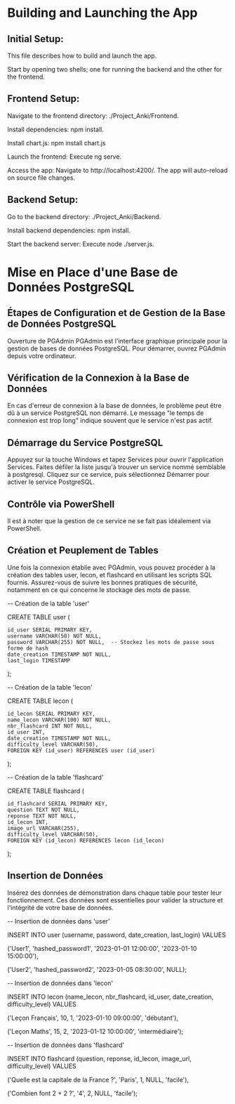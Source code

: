 # Building and Launching the App

## Initial Setup:

This file describes how to build and launch the app. 

Start by opening two shells; one for running the backend and the other for the frontend.

## Frontend Setup:

Navigate to the frontend directory: ./Project_Anki/Frontend.

Install dependencies: npm install.

Install chart.js: npm install chart.js

Launch the frontend: Execute ng serve.

Access the app: Navigate to http://localhost:4200/. The app will auto-reload on source file changes.

## Backend Setup:

Go to the backend directory: ./Project_Anki/Backend.

Install backend dependencies: npm install.

Start the backend server: Execute node ./server.js.

# Mise en Place d'une Base de Données PostgreSQL


## Étapes de Configuration et de Gestion de la Base de Données PostgreSQL

Ouverture de PGAdmin
PGAdmin est l'interface graphique principale pour la gestion de bases de données PostgreSQL.
Pour démarrer, ouvrez PGAdmin depuis votre ordinateur.

## Vérification de la Connexion à la Base de Données

En cas d'erreur de connexion à la base de données, le problème peut être dû à un service PostgreSQL non démarré.
Le message "le temps de connexion est trop long" indique souvent que le service n'est pas actif.

## Démarrage du Service PostgreSQL

Appuyez sur la touche Windows et tapez Services pour ouvrir l'application Services.
Faites défiler la liste jusqu'à trouver un service nommé semblable à postgresql.
Cliquez sur ce service, puis sélectionnez Démarrer pour activer le service PostgreSQL.

## Contrôle via PowerShell

Il est à noter que la gestion de ce service ne se fait pas idéalement via PowerShell.

## Création et Peuplement de Tables

Une fois la connexion établie avec PGAdmin, vous pouvez procéder à la création des tables user, lecon, et flashcard en utilisant les scripts SQL fournis.
Assurez-vous de suivre les bonnes pratiques de sécurité, notamment en ce qui concerne le stockage des mots de passe.


-- Création de la table 'user'

CREATE TABLE user (

    id_user SERIAL PRIMARY KEY,
    username VARCHAR(50) NOT NULL,
    password VARCHAR(255) NOT NULL,  -- Stockez les mots de passe sous forme de hash
    date_creation TIMESTAMP NOT NULL,
    last_login TIMESTAMP
);

-- Création de la table 'lecon'

CREATE TABLE lecon (

    id_lecon SERIAL PRIMARY KEY,
    name_lecon VARCHAR(100) NOT NULL,
    nbr_flashcard INT NOT NULL,
    id_user INT,
    date_creation TIMESTAMP NOT NULL,
    difficulty_level VARCHAR(50),
    FOREIGN KEY (id_user) REFERENCES user (id_user)
);

-- Création de la table 'flashcard'

CREATE TABLE flashcard (

    id_flashcard SERIAL PRIMARY KEY,
    question TEXT NOT NULL,
    reponse TEXT NOT NULL,
    id_lecon INT,
    image_url VARCHAR(255),
    difficulty_level VARCHAR(50),
    FOREIGN KEY (id_lecon) REFERENCES lecon (id_lecon)
);


## Insertion de Données

Insérez des données de démonstration dans chaque table pour tester leur fonctionnement.
Ces données sont essentielles pour valider la structure et l'intégrité de votre base de données.


-- Insertion de données dans 'user'

INSERT INTO user (username, password, date_creation, last_login) VALUES 

('User1', 'hashed_password1', '2023-01-01 12:00:00', '2023-01-10 15:00:00'),

('User2', 'hashed_password2', '2023-01-05 08:30:00', NULL);



-- Insertion de données dans 'lecon'

INSERT INTO lecon (name_lecon, nbr_flashcard, id_user, date_creation, difficulty_level) VALUES 

('Leçon Français', 10, 1, '2023-01-10 09:00:00', 'débutant'),

('Leçon Maths', 15, 2, '2023-01-12 10:00:00', 'intermédiaire');



-- Insertion de données dans 'flashcard'

INSERT INTO flashcard (question, reponse, id_lecon, image_url, difficulty_level) VALUES 

('Quelle est la capitale de la France ?', 'Paris', 1, NULL, 'facile'),

('Combien font 2 + 2 ?', '4', 2, NULL, 'facile');

